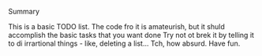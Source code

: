 Summary

This is a basic TODO list. The code fro it is amateurish, but it shuld accomplish the basic tasks that you want done
Try not ot brek it by telling it to di irrartional things - like, deleting a list... Tch, how absurd.
Have fun.
